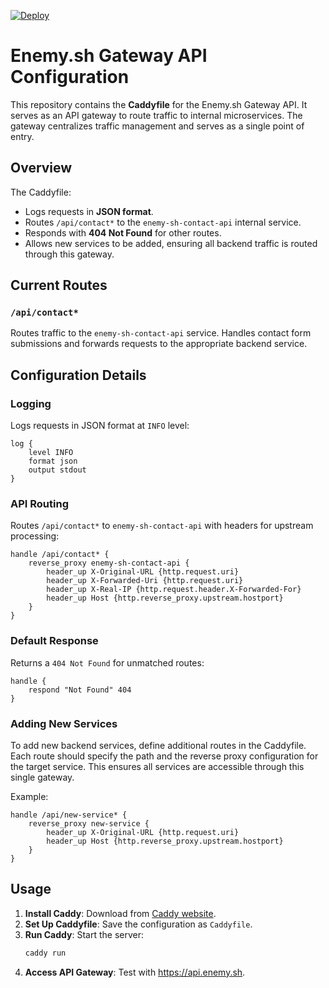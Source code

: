 [![Deploy](https://github.com/enemy-sh/enemy-sh-api-gateway/actions/workflows/deploy.yml/badge.svg)](https://github.com/enemy-sh/enemy-sh-api-gateway/actions/workflows/deploy.yml)
# Enemy.sh Gateway API Configuration

This repository contains the **Caddyfile** for the Enemy.sh Gateway API. It serves as an API gateway to route traffic to internal microservices. The gateway centralizes traffic management and serves as a single point of entry.

## Overview

The Caddyfile:
- Logs requests in **JSON format**.
- Routes `/api/contact*` to the `enemy-sh-contact-api` internal service.
- Responds with **404 Not Found** for other routes.
- Allows new services to be added, ensuring all backend traffic is routed through this gateway.

## Current Routes

### `/api/contact*`
Routes traffic to the `enemy-sh-contact-api` service. Handles contact form submissions and forwards requests to the appropriate backend service.

## Configuration Details

### Logging
Logs requests in JSON format at `INFO` level:
```caddy
log {
    level INFO
    format json
    output stdout
}
```

### API Routing
Routes `/api/contact*` to `enemy-sh-contact-api` with headers for upstream processing:
```caddy
handle /api/contact* {
    reverse_proxy enemy-sh-contact-api {
        header_up X-Original-URL {http.request.uri}
        header_up X-Forwarded-Uri {http.request.uri}
        header_up X-Real-IP {http.request.header.X-Forwarded-For}
        header_up Host {http.reverse_proxy.upstream.hostport}
    }
}
```

### Default Response
Returns a `404 Not Found` for unmatched routes:
```caddy
handle {
    respond "Not Found" 404
}
```

### Adding New Services
To add new backend services, define additional routes in the Caddyfile. Each route should specify the path and the reverse proxy configuration for the target service. This ensures all services are accessible through this single gateway.

Example:
```caddy
handle /api/new-service* {
    reverse_proxy new-service {
        header_up X-Original-URL {http.request.uri}
        header_up Host {http.reverse_proxy.upstream.hostport}
    }
}
```

## Usage

1. **Install Caddy**: Download from [Caddy website](https://caddyserver.com/).
2. **Set Up Caddyfile**: Save the configuration as `Caddyfile`.
3. **Run Caddy**: Start the server:
   ```bash
   caddy run
   ```
4. **Access API Gateway**: Test with https://api.enemy.sh.

